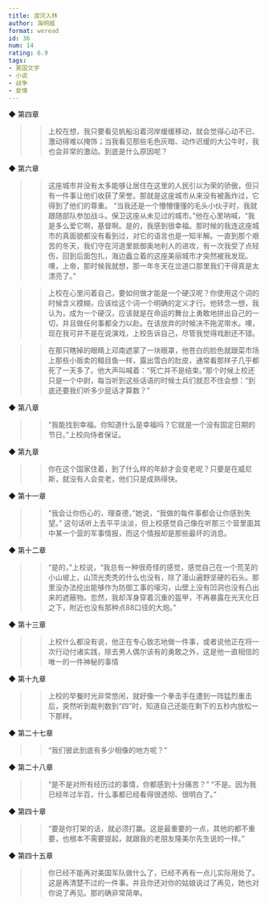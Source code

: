 ```yaml
---
title: 渡河入林
author: 海明威
format: weread
id: 36
num: 14
rating: 6.9
tags:
- 美国文学
- 小说
- 战争
- 爱情
---
```


◆ 第四章

>> 上校在想，我只要看见帆船沿着河岸缓缓移动，就会觉得心动不已、激动得难以掩饰；当我看见那些毛色灰暗、动作迟缓的大公牛时，我也会非常的激动。到底是什么原因呢？


◆ 第六章

>> 这座城市并没有太多能够让居住在这里的人民引以为荣的骄傲，但只有一件事让他们收获了荣誉。那就是这座城市从来没有被轰炸过，它得到了他们的尊重。
“当我还是一个懵懵懂懂的毛头小伙子时，我就跟随部队参加战斗。保卫这座从未见过的城市。”他在心里呐喊，“我是多么爱它啊，基督啊。是的，我感到很幸福。那时候的我连这座城市的真面貌都没有看到过，对它的语言也是一知半解。一直到那个艰苦的冬天，我们守在河道里抵御奥地利人的进攻，有一次我受了点轻伤，回到后面包扎，海边矗立着的这座美丽城市才突然被我发现。噢，上帝，那时候我就想，那一年冬天在岔道口那里我们干得真是太漂亮了。”

>> 上校在心里问着自己，要如何做才能是一个硬汉呢？你使用这个词的时候含义模糊，应该给这个词一个明确的定义才行。他转念一想，我认为，成为一个硬汉，应该就是在命运的舞台上勇敢地拼出自己的一切，并且做任何事都全力以赴。在该放弃的时候决不拖泥带水。噢，现在我可并不是在说演戏，上校告诉自己，尽管我觉得戏剧还不错。

>> 在那只瞎掉的眼睛上邓南遮蒙了一块眼罩，他苍白的脸色就跟菜市场上那些小贩卖的鳎目鱼一样，露出雪白的肚皮，通常看那样子几乎都死了一天多了。他大声叫喊着：“死亡并不是结束。”那个时候上校还只是一个中尉，每当听到这些话语的时候士兵们就忍不住会想：“到底还要我们听多少屁话才算数？”


◆ 第八章

>> “我能找到幸福。你知道什么是幸福吗？它就是一个没有固定日期的节日。”上校向侍者保证。


◆ 第九章

>> 你在这个国家住着，到了什么样的年龄才会变老呢？只要是在威尼斯，就没有人会变老，他们只是成熟得快。


◆ 第十一章

>> “我会让你伤心的，理查德，”她说，“我做的每件事都会让你感到失望。”
这句话听上去平平淡淡，但上校感觉自己像在听那三个营里面其中某一个营的军事情报，而这个情报却是那些最坏的消息。


◆ 第十二章

>> “是的，”上校说，“我总有一种很奇怪的感觉，感觉自己在一个荒芜的小山坡上，山顶光秃秃的什么也没有，除了漫山遍野坚硬的石头。那里没办法挖出能够作为防御工事的壕沟，山壁上没有凹洞也没有凸出来的遮蔽物。忽然，我却浑身穿着沉重的盔甲，不再暴露在光天化日之下，附近也没有那种点88口径的大炮。”


◆ 第十三章

>> 上校什么都没有说，他正在专心致志地做一件事，或者说他正在将一次行动付诸实践，除去男人偶尔该有的勇敢之外，这是他一直相信的唯一的一件神秘的事情


◆ 第十九章

>> 上校的早餐时光非常悠闲，就好像一个拳击手在遭到一阵猛烈重击后，突然听到裁判数到“四”时，知道自己还能在剩下的五秒内放松一下那样。


◆ 第二十七章

>> “我们彼此到底有多少相像的地方呢？”


◆ 第二十八章

>> “是不是对所有经历过的事情，你都感到十分痛苦？”
“不是。因为我已经年过半百，什么事都已经看得很透彻、很明白了。”


◆ 第四十章

>> “要是你打架的话，就必须打赢。这是最重要的一点，其他的都不重要，也根本不需要提起，就跟我的老朋友隆美尔先生说的一样。”


◆ 第四十五章

>> 你已经不能再对美国军队做什么了，已经不再有一点儿实际用处了。这是再清楚不过的一件事。并且你还对你的姑娘说过了再见，她也对你说了再见。那的确非常简单。

